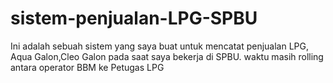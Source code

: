# sistem-penjualan-LPG-SPBU
Ini adalah sebuah sistem yang saya buat untuk mencatat penjualan LPG, Aqua Galon,Cleo Galon pada saat saya bekerja di SPBU.
waktu masih rolling antara operator BBM ke Petugas LPG
